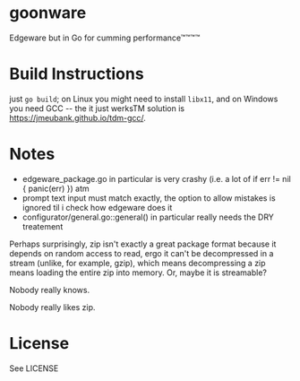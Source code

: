 # goonware

Edgeware but in Go for cumming performance™™™™

# Build Instructions

just `go build`; on Linux you might need to install `libx11`, and on Windows you need GCC -- the it just werksTM solution is https://jmeubank.github.io/tdm-gcc/.

# Notes

- edgeware_package.go in particular is very crashy (i.e. a lot of if err != nil { panic(err) }) atm
- prompt text input must match exactly, the option to allow mistakes is ignored til i check how edgeware does it
- configurator/general.go::general() in particular really needs the DRY treatement

Perhaps surprisingly, zip isn't exactly a great package format because
it depends on random access to read, ergo it can't be decompressed in
a stream (unlike, for example, gzip), which means decompressing a zip
means loading the entire zip into memory. Or, maybe it is streamable?

Nobody really knows.

Nobody really likes zip.

# License

See LICENSE